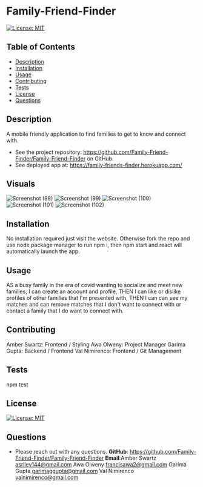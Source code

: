 # Family-Friend-Finder


[![License: MIT](https://img.shields.io/badge/License-MIT-yellow.svg)](https://opensource.org/licenses/MIT)

## Table of Contents

- [Description](#description)
- [Installation](#installation)
- [Usage](#usage)
- [Contributing](#contributing)
- [Tests](#test)
- [License](#license)
- [Questions](#questions)

## Description

A mobile friendly application to find families to get to know and connect with.


- See the project repository:  https://github.com/Family-Friend-Finder/Family-Friend-Finder on GitHub.
- See deployed app at:  https://family-friends-finder.herokuapp.com/

## Visuals
![Screenshot (98)](https://user-images.githubusercontent.com/66501008/109399979-e8edfc80-78fa-11eb-8cd2-9b4efb0a6962.png)
![Screenshot (99)](https://user-images.githubusercontent.com/66501008/109399983-ec818380-78fa-11eb-8c9f-705357eb693e.png)
![Screenshot (100)](https://user-images.githubusercontent.com/66501008/109399984-f0150a80-78fa-11eb-8577-f156612ce5e8.png)
![Screenshot (101)](https://user-images.githubusercontent.com/66501008/109399987-f2776480-78fa-11eb-86c9-7580497c04d5.png)
![Screenshot (102)](https://user-images.githubusercontent.com/66501008/109399990-f5725500-78fa-11eb-9b30-1e60f3f8420c.png)

## Installation

No installation required just visit the website. Otherwise fork the repo and use node package manager to run npm i, then npm start and react will automatically launch the app.

## Usage

AS a busy family in the era of covid wanting to socialize and meet new families, I can create an account and profile, THEN I can like or dislike profiles of other families that I'm presented with, THEN I can can see my matches and can remove matches that I don't want to connect with or contact a family that I do want to connect with. 

## Contributing

Amber Swartz:  Frontend / Styling
Awa Olweny: Project Manager
Garima Gupta: Backend / Frontend
Val Nimirenco: Frontend / Git Management

## Tests

npm test

## License

[![License: MIT](https://img.shields.io/badge/License-MIT-yellow.svg)](https://opensource.org/licenses/MIT)

## Questions

- Please reach out with any questions.
  **GitHub**: https://github.com/Family-Friend-Finder/Family-Friend-Finder
  **Email**:Amber Swartz  asriley144@gmail.com
            Awa Olweny francisawa2@gmail.com
            Garima Gupta garimaggupta@gmail.com
            Val Nimirenco valnimirenco@gmail.com
